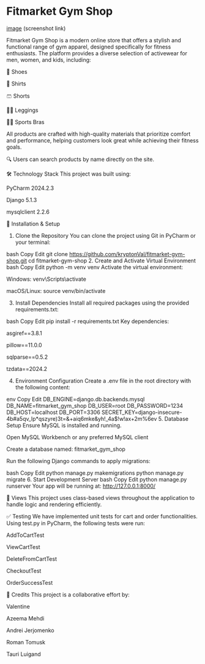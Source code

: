 # Fitmarket Gym Shop


[image](https://github.com/kryptonVal/fitmarket-gym-shop/issues/2#issue-2708732346) (screenshot link)

Fitmarket Gym Shop is a modern online store that offers a stylish and functional range of gym apparel, designed specifically for fitness enthusiasts. The platform provides a diverse selection of activewear for men, women, and kids, including:

👟 Shoes

👕 Shirts

🩳 Shorts

🧘‍♀️ Leggings

🏋️‍♀️ Sports Bras

All products are crafted with high-quality materials that prioritize comfort and performance, helping customers look great while achieving their fitness goals.

🔍 Users can search products by name directly on the site.

🛠️ Technology Stack
This project was built using:

PyCharm 2024.2.3

Django 5.1.3

mysqlclient 2.2.6

🚀 Installation & Setup
1. Clone the Repository
You can clone the project using Git in PyCharm or your terminal:

bash
Copy
Edit
git clone https://github.com/kryptonVal/fitmarket-gym-shop.git
cd fitmarket-gym-shop
2. Create and Activate Virtual Environment
bash
Copy
Edit
python -m venv venv
Activate the virtual environment:

Windows:
venv\Scripts\activate

macOS/Linux:
source venv/bin/activate

3. Install Dependencies
Install all required packages using the provided requirements.txt:

bash
Copy
Edit
pip install -r requirements.txt
Key dependencies:

asgiref==3.8.1

pillow==11.0.0

sqlparse==0.5.2

tzdata==2024.2

4. Environment Configuration
Create a .env file in the root directory with the following content:

env
Copy
Edit
DB_ENGINE=django.db.backends.mysql
DB_NAME=fitmarket_gym_shop
DB_USER=root
DB_PASSWORD=1234
DB_HOST=localhost
DB_PORT=3306
SECRET_KEY=django-insecure-4b#a5qv_lp*qszyre)3t=&+aiq6mke&yh!_4a$!w!ax+2m%6ev
5. Database Setup
Ensure MySQL is installed and running.

Open MySQL Workbench or any preferred MySQL client

Create a database named: fitmarket_gym_shop

Run the following Django commands to apply migrations:

bash
Copy
Edit
python manage.py makemigrations
python manage.py migrate
6. Start Development Server
bash
Copy
Edit
python manage.py runserver
Your app will be running at:
http://127.0.0.1:8000/

👀 Views
This project uses class-based views throughout the application to handle logic and rendering efficiently.

✅ Testing
We have implemented unit tests for cart and order functionalities. Using test.py in PyCharm, the following tests were run:

AddToCartTest

ViewCartTest

DeleteFromCartTest

CheckoutTest

OrderSuccessTest

👥 Credits
This project is a collaborative effort by:

Valentine

Azeema Mehdi

Andrei Jerjomenko

Roman Tomusk

Tauri Luigand

